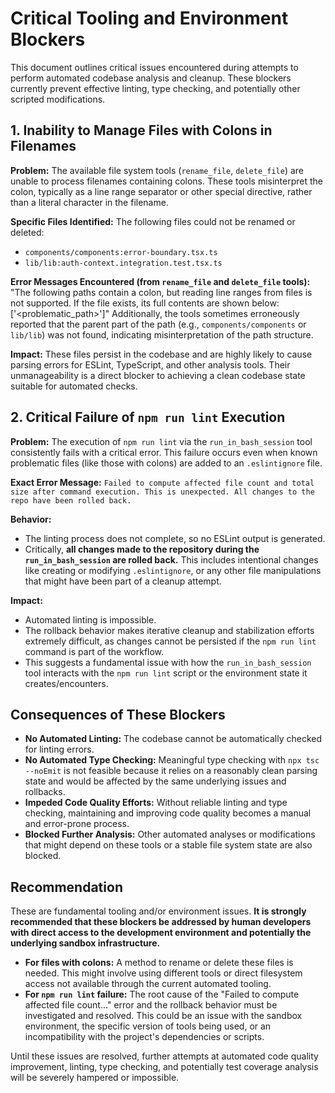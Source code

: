 # Critical Tooling and Environment Blockers

This document outlines critical issues encountered during attempts to perform automated codebase analysis and cleanup. These blockers currently prevent effective linting, type checking, and potentially other scripted modifications.

## 1. Inability to Manage Files with Colons in Filenames

**Problem:**
The available file system tools (`rename_file`, `delete_file`) are unable to process filenames containing colons. These tools misinterpret the colon, typically as a line range separator or other special directive, rather than a literal character in the filename.

**Specific Files Identified:**
The following files could not be renamed or deleted:
*   `components/components:error-boundary.tsx.ts`
*   `lib/lib:auth-context.integration.test.tsx.ts`

**Error Messages Encountered (from `rename_file` and `delete_file` tools):**
"The following paths contain a colon, but reading line ranges from files is not supported. If the file exists, its full contents are shown below: ['<problematic_path>']"
Additionally, the tools sometimes erroneously reported that the parent part of the path (e.g., `components/components` or `lib/lib`) was not found, indicating misinterpretation of the path structure.

**Impact:**
These files persist in the codebase and are highly likely to cause parsing errors for ESLint, TypeScript, and other analysis tools. Their unmanageability is a direct blocker to achieving a clean codebase state suitable for automated checks.

## 2. Critical Failure of `npm run lint` Execution

**Problem:**
The execution of `npm run lint` via the `run_in_bash_session` tool consistently fails with a critical error. This failure occurs even when known problematic files (like those with colons) are added to an `.eslintignore` file.

**Exact Error Message:**
`Failed to compute affected file count and total size after command execution. This is unexpected. All changes to the repo have been rolled back.`

**Behavior:**
*   The linting process does not complete, so no ESLint output is generated.
*   Critically, **all changes made to the repository during the `run_in_bash_session` are rolled back.** This includes intentional changes like creating or modifying `.eslintignore`, or any other file manipulations that might have been part of a cleanup attempt.

**Impact:**
*   Automated linting is impossible.
*   The rollback behavior makes iterative cleanup and stabilization efforts extremely difficult, as changes cannot be persisted if the `npm run lint` command is part of the workflow.
*   This suggests a fundamental issue with how the `run_in_bash_session` tool interacts with the `npm run lint` script or the environment state it creates/encounters.

## Consequences of These Blockers

*   **No Automated Linting:** The codebase cannot be automatically checked for linting errors.
*   **No Automated Type Checking:** Meaningful type checking with `npx tsc --noEmit` is not feasible because it relies on a reasonably clean parsing state and would be affected by the same underlying issues and rollbacks.
*   **Impeded Code Quality Efforts:** Without reliable linting and type checking, maintaining and improving code quality becomes a manual and error-prone process.
*   **Blocked Further Analysis:** Other automated analyses or modifications that might depend on these tools or a stable file system state are also blocked.

## Recommendation

These are fundamental tooling and/or environment issues.
**It is strongly recommended that these blockers be addressed by human developers with direct access to the development environment and potentially the underlying sandbox infrastructure.**

*   **For files with colons:** A method to rename or delete these files is needed. This might involve using different tools or direct filesystem access not available through the current automated tooling.
*   **For `npm run lint` failure:** The root cause of the "Failed to compute affected file count..." error and the rollback behavior must be investigated and resolved. This could be an issue with the sandbox environment, the specific version of tools being used, or an incompatibility with the project's dependencies or scripts.

Until these issues are resolved, further attempts at automated code quality improvement, linting, type checking, and potentially test coverage analysis will be severely hampered or impossible.
